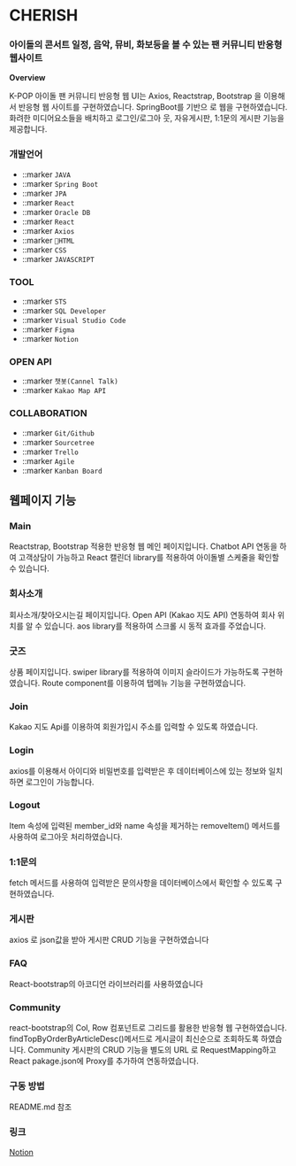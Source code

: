 <h1>CHERISH</h1>
<h3>아이돌의 콘서트 일정, 음악, 뮤비, 화보등을 볼 수 있는 팬 커뮤니티 반응형 웹사이트</h3>

<strong>Overview</strong>
<p>K-POP 아이돌 팬 커뮤니티 반응형 웹 UI는 Axios, Reactstrap, Bootstrap 을 이용해서 반응형 웹 사이트를 구현하였습니다. SpringBoot를 기반으 로 웹을 구현하였습니다. 화려한 미디어요소들을 배치하고 로그인/로그아 웃, 자유게시판, 1:1문의 게시판 기능을 제공합니다.</p>

<h3>개발언어</h3>
<ul>
  <li>
    ::marker
    <code>JAVA</code>
  </li>
  <li>
    ::marker
    <code>Spring Boot</code>
  </li>
  <li>
    ::marker
    <code>JPA</code>
  </li>
  <li>
    ::marker
    <code>React</code>
  </li>
  <li>
    ::marker
    <code>Oracle DB</code>
  </li>
  <li>
    ::marker
    <code>React</code>
  </li>
  <li>
    ::marker
    <code>Axios</code>
  </li>
  <li>
    ::marker
    <code>HTML</code>
  </li>
  <li>
    ::marker
    <code>CSS</code>
  </li>
  <li>
    ::marker
    <code>JAVASCRIPT</code>
  </li>
</ul>

<h3>TOOL</h3>
<ul>
  <li>
    ::marker
    <code>STS</code>
  </li>
  <li>
    ::marker
    <code>SQL Developer</code>
  </li>
  <li>
    ::marker
    <code>Visual Studio Code</code>
  </li>
  <li>
    ::marker
    <code>Figma</code>
  </li>
  <li>
    ::marker
    <code>Notion</code>
  </li>
</ul>
<h3>OPEN API</h3>
<ul>
  <li>
    ::marker
    <code>챗봇(Cannel Talk)</code>
  </li>
  <li>
    ::marker
    <code>Kakao Map API</code>
  </li>
</ul>

<h3>COLLABORATION</h3>
<ul>
  <li>
    ::marker
    <code>Git/Github</code>
  </li>
  <li>
    ::marker
    <code>Sourcetree</code>
  </li>
  <li>
    ::marker
    <code>Trello</code>
  </li>
  <li>
    ::marker
    <code>Agile</code>
  </li>
  <li>
    ::marker
    <code>Kanban Board</code>
  </li>
</ul>

<h2>웹페이지 기능</h2>
<h3>Main</h3>
<p>Reactstrap, Bootstrap 적용한 반응형 웹 메인 페이지입니다.
Chatbot API 연동을 하여 고객상담이 가능하고 React 캘린더 library를 적용하여 아이돌별 스케줄을 확인할 수 있습니다.</p>
<h3>회사소개</h3>
<p>회사소개/찾아오시는길 페이지입니다.
Open API (Kakao 지도 API) 연동하여 회사 위치를 알 수 있습니다.
aos library를 적용하여 스크롤 시 동적 효과를 주었습니다.</p>
<h3>굿즈</h3>
<p>상품 페이지입니다.
swiper library를 적용하여 이미지 슬라이드가 가능하도록 구현하였습니다.
Route component를 이용하여 탭메뉴 기능을 구현하였습니다.</p>
<h3>Join</h3>
<p>Kakao 지도 Api를 이용하여 회원가입시 주소를 입력할 수 있도록 하였습니다.</p>
<h3>Login</h3>
<p>axios를 이용해서 아이디와 비밀번호를 입력받은 후 데이터베이스에 있는 정보와 일치하면 로그인이 가능합니다.</p>
<h3>Logout</h3>
<p>Item 속성에 입력된 member_id와 name 속성을 제거하는 removeItem() 메서드를 사용하여 로그아웃 처리하였습니다.</p>
<h3>1:1문의</h3>
<p>fetch 메서드를 사용하여 입력받은 문의사항을 데이터베이스에서 확인할 수 있도록 구현하였습니다.</p>
<h3>게시판</h3>
<p>axios 로 json값을 받아 게시판 CRUD 기능을 구현하였습니다</p>
<h3>FAQ</h3>
<p>React-bootstrap의 아코디언 라이브러리를 사용하였습니다</p>
<h3>Community</h3>
<p>react-bootstrap의 Col, Row 컴포넌트로 그리드를 활용한 반응형 웹 구현하였습니다.
findTopByOrderByArticleDesc()메서드로 게시글이 최신순으로 조회하도록 하였습니다.
Community 게시판의 CRUD 기능을 별도의 URL 로 RequestMapping하고 React pakage.json에 Proxy를 추가하여 연동하였습니다.</p>

<h3>구동 방법</h3>
<p>README.md 참조</p>

<h3>링크</h3>
<a href = "https://bit.ly/cherish_team">Notion</a>
